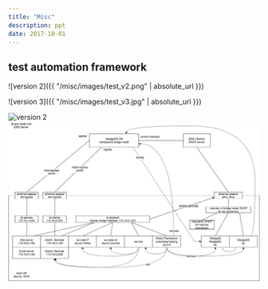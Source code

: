 ```yaml
---
title: "Misc"
description: ppt
date: 2017-10-01
---
```


## test automation framework

![version 2]({{ "/misc/images/test_v2.png" | absolute_url }})

![version 3]({{ "/misc/images/test_v3.jpg" | absolute_url }})

![version 2](/misc/images/test_v2.png)
![version 3](/misc/images/test_v3.jpg)
